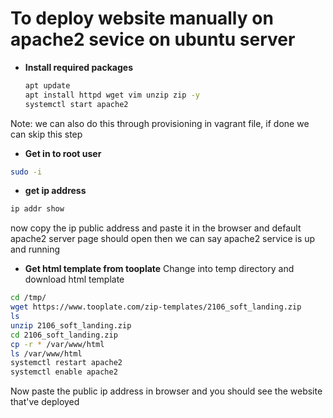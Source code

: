 # To deploy website manually on apache2 sevice on ubuntu server
- **Install required packages**
  ```bash
  apt update
  apt install httpd wget vim unzip zip -y
  systemctl start apache2
  ```
Note: we can also do this through provisioning in vagrant file, if done we can skip this step

- **Get in to root user**
```bash
sudo -i
```

- **get ip address**
```bash
ip addr show
```
now copy the ip public address and paste it in the browser and default apache2 server page should open then we can say apache2 service is up and running

- **Get html template from tooplate**
Change into temp directory and download html template
```bash
cd /tmp/
wget https://www.tooplate.com/zip-templates/2106_soft_landing.zip
ls
unzip 2106_soft_landing.zip
cd 2106_soft_landing.zip
cp -r * /var/www/html
ls /var/www/html
systemctl restart apache2
systemctl enable apache2
```
Now paste the public ip address in browser and you should see the website that've deployed
